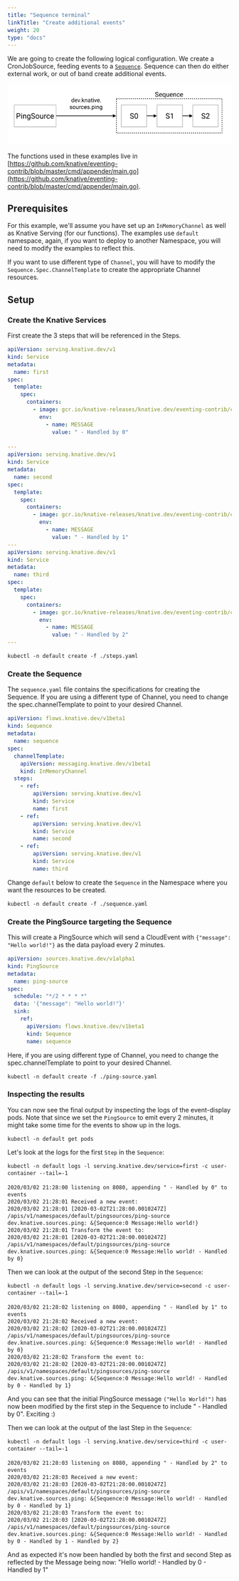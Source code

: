 ```yaml
---
title: "Sequence terminal"
linkTitle: "Create additional events"
weight: 20
type: "docs"
---
```


We are going to create the following logical configuration. We create a
CronJobSource, feeding events to a [`Sequence`](../../../flows/sequence.md). Sequence
can then do either external work, or out of band create additional events.

![Logical Configuration](./sequence-terminal.png)

The functions used in these examples live in
[https://github.com/knative/eventing-contrib/blob/master/cmd/appender/main.go](https://github.com/knative/eventing-contrib/blob/master/cmd/appender/main.go).

## Prerequisites

For this example, we'll assume you have set up an `InMemoryChannel` as well as
Knative Serving (for our functions). The examples use `default` namespace,
again, if you want to deploy to another Namespace, you will need to modify the
examples to reflect this.

If you want to use different type of `Channel`, you will have to modify the
`Sequence.Spec.ChannelTemplate` to create the appropriate Channel resources.

## Setup

### Create the Knative Services

First create the 3 steps that will be referenced in the Steps.

```yaml
apiVersion: serving.knative.dev/v1
kind: Service
metadata:
  name: first
spec:
  template:
    spec:
      containers:
        - image: gcr.io/knative-releases/knative.dev/eventing-contrib/cmd/appender
          env:
            - name: MESSAGE
              value: " - Handled by 0"

---
apiVersion: serving.knative.dev/v1
kind: Service
metadata:
  name: second
spec:
  template:
    spec:
      containers:
        - image: gcr.io/knative-releases/knative.dev/eventing-contrib/cmd/appender
          env:
            - name: MESSAGE
              value: " - Handled by 1"
---
apiVersion: serving.knative.dev/v1
kind: Service
metadata:
  name: third
spec:
  template:
    spec:
      containers:
        - image: gcr.io/knative-releases/knative.dev/eventing-contrib/cmd/appender
          env:
            - name: MESSAGE
              value: " - Handled by 2"
---

```

```shell
kubectl -n default create -f ./steps.yaml
```

### Create the Sequence

The `sequence.yaml` file contains the specifications for creating the Sequence.
If you are using a different type of Channel, you need to change the
spec.channelTemplate to point to your desired Channel.

```yaml
apiVersion: flows.knative.dev/v1beta1
kind: Sequence
metadata:
  name: sequence
spec:
  channelTemplate:
    apiVersion: messaging.knative.dev/v1beta1
    kind: InMemoryChannel
  steps:
    - ref:
        apiVersion: serving.knative.dev/v1
        kind: Service
        name: first
    - ref:
        apiVersion: serving.knative.dev/v1
        kind: Service
        name: second
    - ref:
        apiVersion: serving.knative.dev/v1
        kind: Service
        name: third
```

Change `default` below to create the `Sequence` in the Namespace where you want
the resources to be created.

```shell
kubectl -n default create -f ./sequence.yaml
```

### Create the PingSource targeting the Sequence

This will create a PingSource which will send a CloudEvent with `{"message":
"Hello world!"}` as the data payload every 2 minutes.

```yaml
apiVersion: sources.knative.dev/v1alpha1
kind: PingSource
metadata:
  name: ping-source
spec:
  schedule: "*/2 * * * *"
  data: '{"message": "Hello world!"}'
  sink:
    ref:
      apiVersion: flows.knative.dev/v1beta1
      kind: Sequence
      name: sequence
```

Here, if you are using different type of Channel, you need to change the
spec.channelTemplate to point to your desired Channel.

```shell
kubectl -n default create -f ./ping-source.yaml
```

### Inspecting the results

You can now see the final output by inspecting the logs of the event-display
pods. Note that since we set the `PingSource` to emit every 2 minutes, it
might take some time for the events to show up in the logs.

```shell
kubectl -n default get pods
```

Let's look at the logs for the first `Step` in the `Sequence`:

```shell
kubectl -n default logs -l serving.knative.dev/service=first -c user-container --tail=-1

2020/03/02 21:28:00 listening on 8080, appending " - Handled by 0" to events
2020/03/02 21:28:01 Received a new event:
2020/03/02 21:28:01 [2020-03-02T21:28:00.0010247Z] /apis/v1/namespaces/default/pingsources/ping-source dev.knative.sources.ping: &{Sequence:0 Message:Hello world!}
2020/03/02 21:28:01 Transform the event to:
2020/03/02 21:28:01 [2020-03-02T21:28:00.0010247Z] /apis/v1/namespaces/default/pingsources/ping-source dev.knative.sources.ping: &{Sequence:0 Message:Hello world! - Handled by 0}
```

Then we can look at the output of the second Step in the `Sequence`:

```shell
kubectl -n default logs -l serving.knative.dev/service=second -c user-container --tail=-1

2020/03/02 21:28:02 listening on 8080, appending " - Handled by 1" to events
2020/03/02 21:28:02 Received a new event:
2020/03/02 21:28:02 [2020-03-02T21:28:00.0010247Z] /apis/v1/namespaces/default/pingsources/ping-source dev.knative.sources.ping: &{Sequence:0 Message:Hello world! - Handled by 0}
2020/03/02 21:28:02 Transform the event to:
2020/03/02 21:28:02 [2020-03-02T21:28:00.0010247Z] /apis/v1/namespaces/default/pingsources/ping-source dev.knative.sources.ping: &{Sequence:0 Message:Hello world! - Handled by 0 - Handled by 1}
```

And you can see that the initial PingSource message `("Hello World!")` has now
been modified by the first step in the Sequence to include " - Handled by 0".
Exciting :)

Then we can look at the output of the last Step in the `Sequence`:

```shell
kubectl -n default logs -l serving.knative.dev/service=third -c user-container --tail=-1

2020/03/02 21:28:03 listening on 8080, appending " - Handled by 2" to events
2020/03/02 21:28:03 Received a new event:
2020/03/02 21:28:03 [2020-03-02T21:28:00.0010247Z] /apis/v1/namespaces/default/pingsources/ping-source dev.knative.sources.ping: &{Sequence:0 Message:Hello world! - Handled by 0 - Handled by 1}
2020/03/02 21:28:03 Transform the event to:
2020/03/02 21:28:03 [2020-03-02T21:28:00.0010247Z] /apis/v1/namespaces/default/pingsources/ping-source dev.knative.sources.ping: &{Sequence:0 Message:Hello world! - Handled by 0 - Handled by 1 - Handled by 2}
```

And as expected it's now been handled by both the first and second Step as
reflected by the Message being now: "Hello world! - Handled by 0 - Handled by 1"
